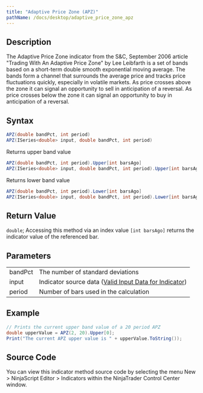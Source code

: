 ```yaml
---
title: "Adaptive Price Zone (APZ)"
pathName: /docs/desktop/adaptive_price_zone_apz
---
```


## Description

The Adaptive Price Zone indicator from the S&C, September 2006 article "Trading With An Adaptive Price Zone" by Lee Leibfarth is a set of bands based on a short-term double smooth exponential moving average. The bands form a channel that surrounds the average price and tracks price fluctuations quickly, especially in volatile markets. As price crosses above the zone it can signal an opportunity to sell in anticipation of a reversal. As price crosses below the zone it can signal an opportunity to buy in anticipation of a reversal.

## Syntax

```csharp
APZ(double bandPct, int period)  
APZ(ISeries<double> input, double bandPct, int period)  
```

Returns upper band value

```csharp
APZ(double bandPct, int period).Upper[int barsAgo]  
APZ(ISeries<double> input, double bandPct, int period).Upper[int barsAgo]  
```

Returns lower band value

```csharp
APZ(double bandPct, int period).Lower[int barsAgo]  
APZ(ISeries<double> input, double bandPct, int period).Lower[int barsAgo]  
```

## Return Value

`double`; Accessing this method via an index value `[int barsAgo]` returns the indicator value of the referenced bar.

## Parameters

|  |  |
| --- | --- |
| bandPct | The number of standard deviations |
| input | Indicator source data ([Valid Input Data for Indicator](/docs/desktop/valid_input_data_for_indicator)) |
| period | Number of bars used in the calculation |

## Example

```csharp
// Prints the current upper band value of a 20 period APZ
double upperValue = APZ(2, 20).Upper[0];
Print("The current APZ upper value is " + upperValue.ToString());
```

## Source Code

You can view this indicator method source code by selecting the menu New > NinjaScript Editor > Indicators within the NinjaTrader Control Center window.

